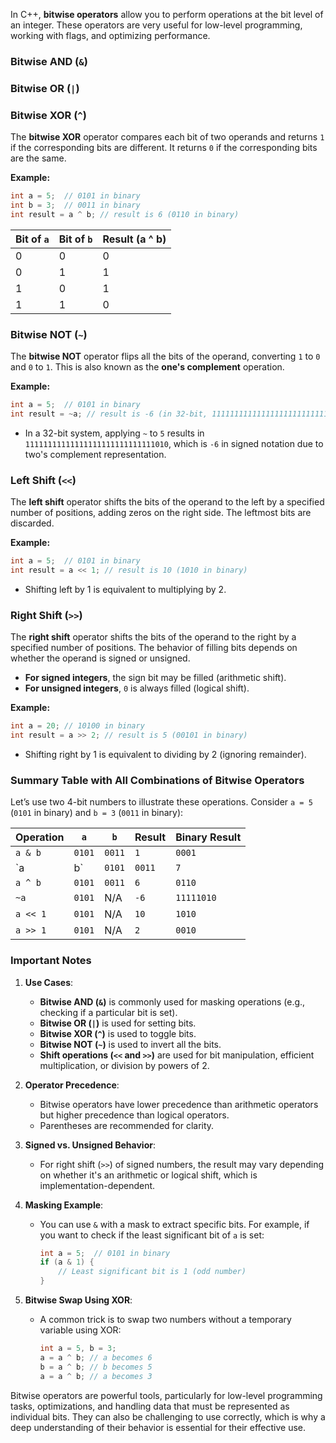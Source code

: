 In C++, **bitwise operators** allow you to perform operations at the bit level of an integer. These operators are very useful for low-level programming, working with flags, and optimizing performance. 

### Bitwise AND (`&`)
### Bitwise OR (`|`)
### Bitwise XOR (`^`)
The **bitwise XOR** operator compares each bit of two operands and returns `1` if the corresponding bits are different. It returns `0` if the corresponding bits are the same.

**Example:**
```cpp
int a = 5;  // 0101 in binary
int b = 3;  // 0011 in binary
int result = a ^ b; // result is 6 (0110 in binary)
```

| Bit of `a` | Bit of `b` | Result (a ^ b) |
|------------|------------|----------------|
| 0          | 0          | 0              |
| 0          | 1          | 1              |
| 1          | 0          | 1              |
| 1          | 1          | 0              |

### Bitwise NOT (`~`)
The **bitwise NOT** operator flips all the bits of the operand, converting `1` to `0` and `0` to `1`. This is also known as the **one's complement** operation.

**Example:**
```cpp
int a = 5;  // 0101 in binary
int result = ~a; // result is -6 (in 32-bit, 11111111111111111111111111111010)
```
- In a 32-bit system, applying `~` to `5` results in `11111111111111111111111111111010`, which is `-6` in signed notation due to two's complement representation.

### Left Shift (`<<`)
The **left shift** operator shifts the bits of the operand to the left by a specified number of positions, adding zeros on the right side. The leftmost bits are discarded.

**Example:**
```cpp
int a = 5;  // 0101 in binary
int result = a << 1; // result is 10 (1010 in binary)
```
- Shifting left by 1 is equivalent to multiplying by 2.

### Right Shift (`>>`)
The **right shift** operator shifts the bits of the operand to the right by a specified number of positions. The behavior of filling bits depends on whether the operand is signed or unsigned.
- **For signed integers**, the sign bit may be filled (arithmetic shift).
- **For unsigned integers**, `0` is always filled (logical shift).

**Example:**
```cpp
int a = 20; // 10100 in binary
int result = a >> 2; // result is 5 (00101 in binary)
```
- Shifting right by 1 is equivalent to dividing by 2 (ignoring remainder).

### Summary Table with All Combinations of Bitwise Operators
Let’s use two 4-bit numbers to illustrate these operations. Consider `a = 5` (`0101` in binary) and `b = 3` (`0011` in binary):

| Operation       | `a`      | `b`      | Result    | Binary Result |
|-----------------|----------|----------|-----------|---------------|
| `a & b`         | `0101`   | `0011`   | `1`       | `0001`        |
| `a | b`         | `0101`   | `0011`   | `7`       | `0111`        |
| `a ^ b`         | `0101`   | `0011`   | `6`       | `0110`        |
| `~a`            | `0101`   | N/A      | `-6`      | `11111010`    |
| `a << 1`        | `0101`   | N/A      | `10`      | `1010`        |
| `a >> 1`        | `0101`   | N/A      | `2`       | `0010`        |

### Important Notes
1. **Use Cases**:
   - **Bitwise AND (`&`)** is commonly used for masking operations (e.g., checking if a particular bit is set).
   - **Bitwise OR (`|`)** is used for setting bits.
   - **Bitwise XOR (`^`)** is used to toggle bits.
   - **Bitwise NOT (`~`)** is used to invert all the bits.
   - **Shift operations (`<<` and `>>`)** are used for bit manipulation, efficient multiplication, or division by powers of 2.

2. **Operator Precedence**:
   - Bitwise operators have lower precedence than arithmetic operators but higher precedence than logical operators.
   - Parentheses are recommended for clarity.

3. **Signed vs. Unsigned Behavior**:
   - For right shift (`>>`) of signed numbers, the result may vary depending on whether it's an arithmetic or logical shift, which is implementation-dependent.

4. **Masking Example**:
   - You can use `&` with a mask to extract specific bits. For example, if you want to check if the least significant bit of `a` is set:
     ```cpp
     int a = 5;  // 0101 in binary
     if (a & 1) {
         // Least significant bit is 1 (odd number)
     }
     ```

5. **Bitwise Swap Using XOR**:
   - A common trick is to swap two numbers without a temporary variable using XOR:
     ```cpp
     int a = 5, b = 3;
     a = a ^ b; // a becomes 6
     b = a ^ b; // b becomes 5
     a = a ^ b; // a becomes 3
     ```

Bitwise operators are powerful tools, particularly for low-level programming tasks, optimizations, and handling data that must be represented as individual bits. They can also be challenging to use correctly, which is why a deep understanding of their behavior is essential for their effective use.
